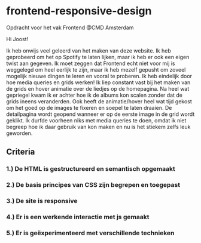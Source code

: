 # frontend-responsive-design
Opdracht voor het vak Frontend @CMD Amsterdam

Hi Joost!

Ik heb onwijs veel geleerd van het maken van deze website. Ik heb geprobeerd
om het op Spotify te laten lijken, maar ik heb er ook een eigen twist aan gegeven. 
Ik moet zeggen dat Frontend echt niet voor mij is weggelegd om heel eerlijk te zijn, 
maar ik heb mezelf gepusht om zoveel mogelijk nieuwe dingen te leren en vooral te proberen. 
Ik heb eindelijk door hoe media queries en grids werken! Ik liep constant vast bij het maken van de 
grids en hover animatie over de liedjes op de homepagina. Na heel wat gepriegel kwam ik er achter 
hoe ik de albums kon scalen zonder dat de grids ineens veranderden. Ook heeft de animatie/hover
heel wat tijd gekost om het goed op de images te fixeren en soepel te laten draaien. 
De detailpagina wordt geopend wanneer er op de eerste image in de grid wordt geklikt.
Ik durfde voorheen niks met media queries te doen, omdat ik niet begreep hoe ik daar gebruik
van kon maken en nu is het stiekem zelfs leuk geworden.


## Criteria
### 1.) De HTML is gestructureerd en semantisch opgemaakt

### 2.) De basis principes van CSS zijn begrepen en toegepast

### 3.) De site is responsive

### 4.) Er is een werkende interactie met js gemaakt

### 5.) Er is geëxperimenteerd met verschillende technieken
